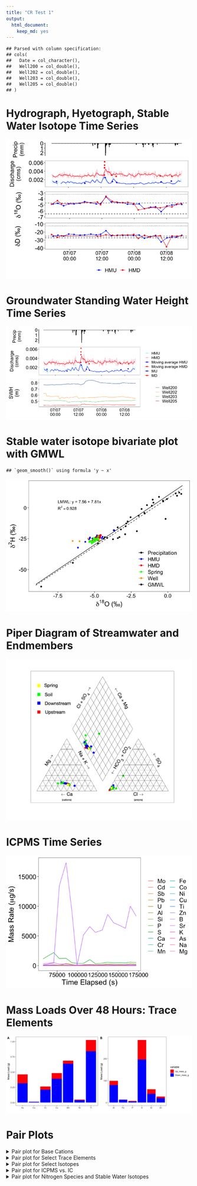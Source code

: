 ```yaml
---
title: "CR Test 1"
output: 
  html_document: 
    keep_md: yes
---
```









```
## Parsed with column specification:
## cols(
##   Date = col_character(),
##   Well200 = col_double(),
##   Well202 = col_double(),
##   Well203 = col_double(),
##   Well205 = col_double()
## )
```





# Hydrograph, Hyetograph, Stable Water Isotope Time Series

![](Cats_files/figure-html/Plotting-1.png)<!-- -->

# Groundwater Standing Water Height Time Series

![](Cats_files/figure-html/Wells-1.png)<!-- -->

# Stable water isotope bivariate plot with GMWL


```
## `geom_smooth()` using formula 'y ~ x'
```

![](Cats_files/figure-html/IsotopeBivariate-1.png)<!-- -->

# Piper Diagram of Streamwater and Endmembers
![Piper Diagram](https://github.com/wdnguyen/CR/blob/master/piper1.png?raw=true "Piper Diagram")


# ICPMS Time Series 

![](Cats_files/figure-html/ICPMS-1.png)<!-- -->

# Mass Loads Over 48 Hours: Trace Elements
![](Cats_files/figure-html/elementalloads-1.png)<!-- -->


# Pair Plots 

<details>
<summary> Pair plot for Base Cations </summary>
<br>

```
## <seaborn.axisgrid.PairGrid object at 0x7f94391c4250>
```

![](Cats_files/figure-html/chem1-1.png)<!-- -->
</details>

<details>
<summary> Pair plot for Select Trace Elements </summary>
<br>

```
## <seaborn.axisgrid.PairGrid object at 0x7f9409667510>
```

![](Cats_files/figure-html/chem2-1.png)<!-- -->
</details>

<details>
<summary> Pair plot for Select Isotopes </summary>
<br>

```
## <seaborn.axisgrid.PairGrid object at 0x7f93d84eba50>
```

![](Cats_files/figure-html/chem3-1.png)<!-- -->
</details>

<details>
<summary> Pair plot for ICPMS vs. IC </summary>
<br>

```
## <seaborn.axisgrid.PairGrid object at 0x7f94391d4c90>
```

![](Cats_files/figure-html/chem4-1.png)<!-- -->
</details>


<details>
<summary> Pair plot for Nitrogen Species and Stable Water Isotopes </summary>
<br>

```
## <seaborn.axisgrid.PairGrid object at 0x7f9400339ad0>
```

![](Cats_files/figure-html/chem5-1.png)<!-- -->
</details>

<!--
<details>
<summary> How do I dropdown </summary>
<br>
This is how you dropdown.
</details>
-->



